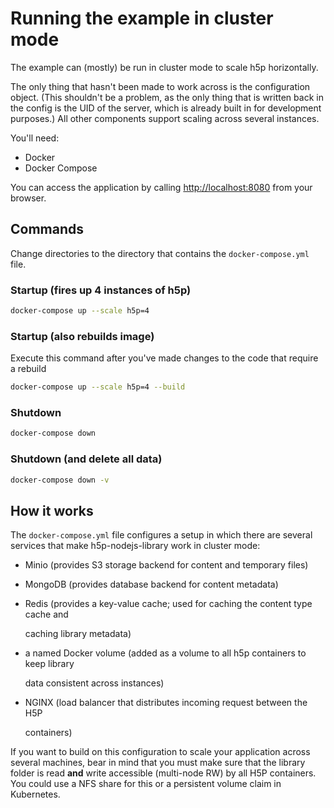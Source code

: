 # Running the example in cluster mode

The example can \(mostly\) be run in cluster mode to scale h5p horizontally.

The only thing that hasn't been made to work across is the configuration object. \(This shouldn't be a problem, as the only thing that is written back in the config is the UID of the server, which is already built in for development purposes.\) All other components support scaling across several instances.

You'll need:

* Docker
* Docker Compose

You can access the application by calling [http://localhost:8080](http://localhost:8080) from your browser.

## Commands

Change directories to the directory that contains the `docker-compose.yml` file.

### Startup \(fires up 4 instances of h5p\)

```bash
docker-compose up --scale h5p=4
```

### Startup \(also rebuilds image\)

Execute this command after you've made changes to the code that require a rebuild

```bash
docker-compose up --scale h5p=4 --build
```

### Shutdown

```bash
docker-compose down
```

### Shutdown \(and delete all data\)

```bash
docker-compose down -v
```

## How it works

The `docker-compose.yml` file configures a setup in which there are several services that make h5p-nodejs-library work in cluster mode:

* Minio \(provides S3 storage backend for content and temporary files\)
* MongoDB \(provides database backend for content metadata\)
* Redis \(provides a key-value cache; used for caching the content type cache and

  caching library metadata\)

* a named Docker volume \(added as a volume to all h5p containers to keep library

  data consistent across instances\)

* NGINX \(load balancer that distributes incoming request between the H5P

  containers\)

If you want to build on this configuration to scale your application across several machines, bear in mind that you must make sure that the library folder is read **and** write accessible \(multi-node RW\) by all H5P containers. You could use a NFS share for this or a persistent volume claim in Kubernetes.

